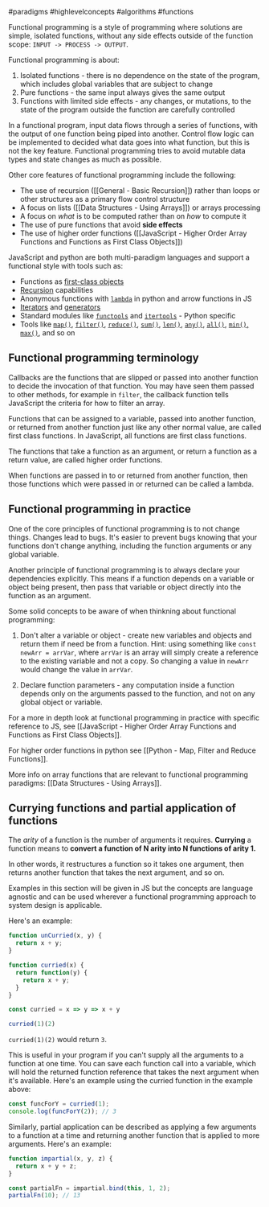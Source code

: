 #paradigms #highlevelconcepts #algorithms #functions 

Functional programming is a style of programming where solutions are simple, isolated functions, without any side effects outside of the function scope: `INPUT -> PROCESS -> OUTPUT`. 

Functional programming is about:
1.  Isolated functions - there is no dependence on the state of the program, which includes global variables that are subject to change
2.  Pure functions - the same input always gives the same output
3.  Functions with limited side effects - any changes, or mutations, to the state of the program outside the function are carefully controlled

In a functional program, input data flows through a series of functions, with the output of one function being piped into another. Control flow logic can be implemented to decided what data goes into what function, but this is not the key feature. Functional programming tries to avoid mutable data types and state changes as much as possible. 

Other core features of functional programming include the following:

-   The use of recursion ([[General - Basic Recursion]]) rather than loops or other structures as a primary flow control structure
-   A focus on lists ([[Data Structures - Using Arrays]]) or arrays processing
-   A focus on _what_ is to be computed rather than on _how_ to compute it
-   The use of pure functions that avoid **side effects**
-   The use of higher order functions ([[JavaScript - Higher Order Array Functions and Functions as First Class Objects]])

JavaScript and python are both multi-paradigm languages and support a functional style with tools such as:
-   Functions as [first-class objects](https://realpython.com/primer-on-python-decorators/#first-class-objects)
-   [Recursion](https://realpython.com/python-recursion/) capabilities
-   Anonymous functions with [`lambda`](https://realpython.com/python-lambda/) in python and arrow functions in JS
-   [Iterators](https://docs.python.org/3/glossary.html#term-iterator) and [generators](https://realpython.com/introduction-to-python-generators/)
-   Standard modules like [`functools`](https://docs.python.org/3/library/functools.html#module-functools) and [`itertools`](https://realpython.com/python-itertools/) - Python specific
-   Tools like [`map()`](https://docs.python.org/3/library/functions.html#map), [`filter()`](https://docs.python.org/3/library/functions.html#filter), [`reduce()`](https://docs.python.org/3/library/functools.html#functools.reduce), [`sum()`](https://realpython.com/python-sum-function/), [`len()`](https://realpython.com/len-python-function/), [`any()`](https://realpython.com/any-python/), [`all()`](https://realpython.com/python-all/), [`min()`, `max()`](https://realpython.com/python-min-and-max/), and so on

## Functional programming terminology
Callbacks are the functions that are slipped or passed into another function to decide the invocation of that function. You may have seen them passed to other methods, for example in `filter`, the callback function tells JavaScript the criteria for how to filter an array.

Functions that can be assigned to a variable, passed into another function, or returned from another function just like any other normal value, are called first class functions. In JavaScript, all functions are first class functions.

The functions that take a function as an argument, or return a function as a return value, are called higher order functions.

When functions are passed in to or returned from another function, then those functions which were passed in or returned can be called a lambda.

## Functional programming in practice
One of the core principles of functional programming is to not change things. Changes lead to bugs. It's easier to prevent bugs knowing that your functions don't change anything, including the function arguments or any global variable.

Another principle of functional programming is to always declare your dependencies explicitly. This means if a function depends on a variable or object being present, then pass that variable or object directly into the function as an argument.

Some solid concepts to be aware of when thinkning about functional programming:
1.  Don't alter a variable or object - create new variables and objects and return them if need be from a function. Hint: using something like `const newArr = arrVar`, where `arrVar` is an array will simply create a reference to the existing variable and not a copy. So changing a value in `newArr` would change the value in `arrVar`.
    
2.  Declare function parameters - any computation inside a function depends only on the arguments passed to the function, and not on any global object or variable.

For a more in depth look at functional programming in practice with specific reference to JS, see [[JavaScript - Higher Order Array Functions and Functions as First Class Objects]].

For higher order functions in python see [[Python - Map, Filter and Reduce Functions]].

More info on array functions that are relevant to functional programming paradigms:
[[Data Structures - Using Arrays]].

## Currying functions and partial application of functions
The _arity_ of a function is the number of arguments it requires. **Currying** a function means to **convert a function of N arity into N functions of arity 1.**

In other words, it restructures a function so it takes one argument, then returns another function that takes the next argument, and so on.

Examples in this section will be given in JS but the concepts are language agnostic and can be used wherever a functional programming approach to system design is applicable.

Here's an example:
```js
function unCurried(x, y) {
  return x + y;
}

function curried(x) {
  return function(y) {
    return x + y;
  }
}

const curried = x => y => x + y

curried(1)(2)
```

`curried(1)(2)` would return `3`.

This is useful in your program if you can't supply all the arguments to a function at one time. You can save each function call into a variable, which will hold the returned function reference that takes the next argument when it's available. Here's an example using the curried function in the example above:
```js
const funcForY = curried(1);
console.log(funcForY(2)); // 3
```

Similarly, partial application can be described as applying a few arguments to a function at a time and returning another function that is applied to more arguments. Here's an example:
```js
function impartial(x, y, z) {
  return x + y + z;
}

const partialFn = impartial.bind(this, 1, 2);
partialFn(10); // 13
```